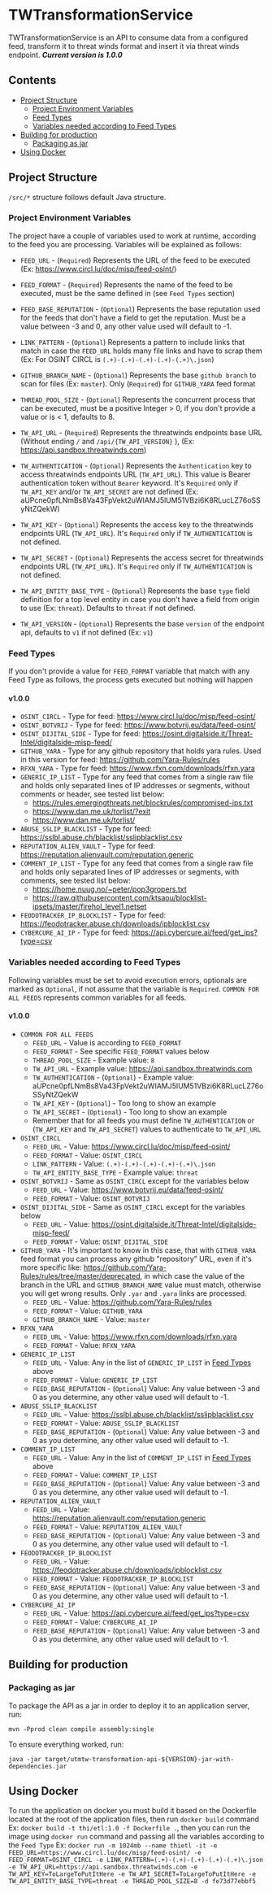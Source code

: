 # TWTransformationService

TWTransformationService is an API to consume data from a configured feed, transform it
to threat winds format and insert it via threat winds endpoint. **_Current version is 1.0.0_**

## Contents
- [Project Structure](#project-structure)
  - [Project Environment Variables](#project-environment-variables)
  - [Feed Types](#feed-types)
  - [Variables needed according to Feed Types](#variables-needed-according-to-feed-types)
- [Building for production](#building-for-production)
  - [Packaging as jar](#packaging-as-jar) 
- [Using Docker](#using-docker)

## Project Structure

`/src/*` structure follows default Java structure.

### Project Environment Variables

The project have a couple of variables used to work at runtime, according to the feed you are processing.
Variables will be explained as follows:

- `FEED_URL` - (`Required`) Represents the URL of the feed to be executed (Ex: https://www.circl.lu/doc/misp/feed-osint/)

- `FEED_FORMAT` - (`Required`) Represents the name of the feed to be executed, must be the same defined in (see `Feed Types` section)

- `FEED_BASE_REPUTATION` - (`Optional`) Represents the base reputation used for the feeds
that don't have a field to get the reputation. Must be a value between -3 and 0, any other value used will default to -1.

- `LINK_PATTERN` - (`Optional`) Represents a pattern to include links that match in case the `FEED_URL` holds many file links and have to scrap them 
(Ex: For OSINT CIRCL is `(.+)-(.+)-(.+)-(.+)-(.+)\.json`)

- `GITHUB_BRANCH_NAME` - (`Optional`) Represents the base `github branch` to scan for files (Ex: `master`). Only (`Required`) for `GITHUB_YARA` feed format

- `THREAD_POOL_SIZE` - (`Optional`) Represents the concurrent process that can be executed, must be a positive Integer > 0, if you don't provide a value or is < 1, defaults to 8.

- `TW_API_URL` - (`Required`) Represents the threatwinds endpoints base URL (Without ending `/` and `/api/{TW_API_VERSION}` ), (Ex: https://api.sandbox.threatwinds.com)

- `TW_AUTHENTICATION` - (`Optional`) Represents the `Authentication` key to access threatwinds endpoints URL (`TW_API_URL`). 
This value is Bearer authentication token without `Bearer` keyword.
It's `Required` only if `TW_API_KEY` and/or `TW_API_SECRET` are not defined
(Ex: aUPcne0pfLNmBs8Va43FpVekt2uWIAMJ5lUM51VBzi6K8RLucLZ76oSSyNtZQekW)

- `TW_API_KEY` - (`Optional`) Represents the access key to the threatwinds endpoints URL (`TW_API_URL`).
It's `Required` only if `TW_AUTHENTICATION` is not defined.

- `TW_API_SECRET` - (`Optional`) Represents the access secret for threatwinds endpoints URL (`TW_API_URL`).
It's `Required` only if `TW_AUTHENTICATION` is not defined.

- `TW_API_ENTITY_BASE_TYPE` - (`Optional`) Represents the base `type` field definition for a top level entity in case you don't have a field from origin to use (Ex: `threat`). 
Defaults to `threat` if not defined.

- `TW_API_VERSION` - (`Optional`) Represents the base `version` of the endpoint api, defaults to `v1` if not defined  (Ex: `v1`)

### Feed Types

If you don't provide a value for `FEED_FORMAT` variable that match with any Feed Type as follows, the process gets executed
but nothing will happen

#### v1.0.0

- `OSINT_CIRCL` - Type for feed: https://www.circl.lu/doc/misp/feed-osint/
- `OSINT_BOTVRIJ` - Type for feed: https://www.botvrij.eu/data/feed-osint/
- `OSINT_DIJITAL_SIDE` - Type for feed: https://osint.digitalside.it/Threat-Intel/digitalside-misp-feed/
- `GITHUB_YARA` - Type for any github repository that holds yara rules. Used in this version for feed: https://github.com/Yara-Rules/rules
- `RFXN_YARA` - Type for feed: https://www.rfxn.com/downloads/rfxn.yara
- `GENERIC_IP_LIST` - Type for any feed that comes from a single raw file
and holds only separated lines of IP addresses or segments, without comments or header, 
see tested list below:
  - https://rules.emergingthreats.net/blockrules/compromised-ips.txt
  - https://www.dan.me.uk/torlist/?exit
  - https://www.dan.me.uk/torlist/
- `ABUSE_SSLIP_BLACKLIST` - Type for feed: https://sslbl.abuse.ch/blacklist/sslipblacklist.csv
- `REPUTATION_ALIEN_VAULT` - Type for feed: https://reputation.alienvault.com/reputation.generic
- `COMMENT_IP_LIST` - Type for any feed that comes from a single raw file
  and holds only separated lines of IP addresses or segments, with comments,
  see tested list below:
  - https://home.nuug.no/~peter/pop3gropers.txt
  - https://raw.githubusercontent.com/ktsaou/blocklist-ipsets/master/firehol_level1.netset
- `FEODOTRACKER_IP_BLOCKLIST` - Type for feed: https://feodotracker.abuse.ch/downloads/ipblocklist.csv
- `CYBERCURE_AI_IP` - Type for feed: https://api.cybercure.ai/feed/get_ips?type=csv

### Variables needed according to Feed Types

Following variables must be set to avoid execution errors,
optionals are marked as `Optional`, if not assume that the variable is `Required`. `COMMON FOR ALL FEEDS` represents common variables for all feeds.

#### v1.0.0

- `COMMON FOR ALL FEEDS`
  - `FEED_URL` - Value is according to `FEED_FORMAT`
  - `FEED_FORMAT` - See specific `FEED_FORMAT` values below
  - `THREAD_POOL_SIZE` - Example value: `8`
  - `TW_API_URL` - Example value: https://api.sandbox.threatwinds.com
  - `TW_AUTHENTICATION` - (`Optional`) - Example value: aUPcne0pfLNmBs8Va43FpVekt2uWIAMJ5lUM51VBzi6K8RLucLZ76oSSyNtZQekW
  - `TW_API_KEY` - (`Optional`) - Too long to show an example
  - `TW_API_SECRET` - (`Optional`) - Too long to show an example
  - Remember that for all feeds you must define `TW_AUTHENTICATION` or (`TW_API_KEY` and `TW_API_SECRET`) values to authenticate to `TW_API_URL`
- `OSINT_CIRCL`
  - `FEED_URL` - Value: https://www.circl.lu/doc/misp/feed-osint/
  - `FEED_FORMAT` - Value: `OSINT_CIRCL`
  - `LINK_PATTERN` - Value: `(.+)-(.+)-(.+)-(.+)-(.+)\.json`
  - `TW_API_ENTITY_BASE_TYPE` - Example value: `threat`
- `OSINT_BOTVRIJ` - Same as `OSINT_CIRCL` except for the variables below
  - `FEED_URL` - Value: https://www.botvrij.eu/data/feed-osint/
  - `FEED_FORMAT` - Value: `OSINT_BOTVRIJ`
- `OSINT_DIJITAL_SIDE` - Same as `OSINT_CIRCL` except for the variables below
  - `FEED_URL` - Value: https://osint.digitalside.it/Threat-Intel/digitalside-misp-feed/
  - `FEED_FORMAT` - Value: `OSINT_DIJITAL_SIDE`
- `GITHUB_YARA` - It's important to know in this case, that with `GITHUB_YARA` feed format you can process any github "repository" URL, even if it's more specific like: https://github.com/Yara-Rules/rules/tree/master/deprecated, in which case the value of the branch in the URL and `GITHUB_BRANCH_NAME` value must match, otherwise you will get wrong results. Only `.yar` and `.yara` links are processed.
  - `FEED_URL` - Value: https://github.com/Yara-Rules/rules
  - `FEED_FORMAT` - Value: `GITHUB_YARA`
  - `GITHUB_BRANCH_NAME` - Value: `master`
- `RFXN_YARA`
  - `FEED_URL` - Value: https://www.rfxn.com/downloads/rfxn.yara
  - `FEED_FORMAT` - Value: `RFXN_YARA`
- `GENERIC_IP_LIST`
  - `FEED_URL` - Value: Any in the list of `GENERIC_IP_LIST` in [Feed Types](#feed-types) above
  - `FEED_FORMAT` - Value: `GENERIC_IP_LIST`
  - `FEED_BASE_REPUTATION` - (`Optional`) Value: Any value between -3 and 0 as you determine, any other value used will default to -1.
- `ABUSE_SSLIP_BLACKLIST`
  - `FEED_URL` - Value: https://sslbl.abuse.ch/blacklist/sslipblacklist.csv
  - `FEED_FORMAT` - Value: `ABUSE_SSLIP_BLACKLIST`
  - `FEED_BASE_REPUTATION` - (`Optional`) Value: Any value between -3 and 0 as you determine, any other value used will default to -1.
- `COMMENT_IP_LIST`
  - `FEED_URL` - Value: Any in the list of `COMMENT_IP_LIST` in [Feed Types](#feed-types) above
  - `FEED_FORMAT` - Value: `COMMENT_IP_LIST`
  - `FEED_BASE_REPUTATION` - (`Optional`) Value: Any value between -3 and 0 as you determine, any other value used will default to -1.
- `REPUTATION_ALIEN_VAULT`
  - `FEED_URL` - Value: https://reputation.alienvault.com/reputation.generic
  - `FEED_FORMAT` - Value: `REPUTATION_ALIEN_VAULT`
  - `FEED_BASE_REPUTATION` - (`Optional`) Value: Any value between -3 and 0 as you determine, any other value used will default to -1.
- `FEODOTRACKER_IP_BLOCKLIST`
  - `FEED_URL` - Value: https://feodotracker.abuse.ch/downloads/ipblocklist.csv
  - `FEED_FORMAT` - Value: `FEODOTRACKER_IP_BLOCKLIST`
  - `FEED_BASE_REPUTATION` - (`Optional`) Value: Any value between -3 and 0 as you determine, any other value used will default to -1.
- `CYBERCURE_AI_IP`
  - `FEED_URL` - Value: https://api.cybercure.ai/feed/get_ips?type=csv
  - `FEED_FORMAT` - Value: `CYBERCURE_AI_IP`
  - `FEED_BASE_REPUTATION` - (`Optional`) Value: Any value between -3 and 0 as you determine, any other value used will default to -1.

## Building for production

### Packaging as jar

To package the API as a jar in order to deploy it to an application server, run:

```
mvn -Pprod clean compile assembly:single
```

To ensure everything worked, run:

```
java -jar target/utmtw-transformation-api-${VERSION}-jar-with-dependencies.jar
```

## Using Docker

To run the application on docker you must build it based on the Dockerfile located at the root of the application files,
then run `docker build` command Ex: `docker build -t thi/etl:1.0 -f Dockerfile .`, then
you can run the image using `docker run` command and passing all the variables according to the `Feed Type`
Ex: `docker run -m 1024mb --name thietl -it -e FEED_URL=https://www.circl.lu/doc/misp/feed-osint/ -e FEED_FORMAT=OSINT_CIRCL -e LINK_PATTERN=(.+)-(.+)-(.+)-(.+)-(.+)\.json -e TW_API_URL=https://api.sandbox.threatwinds.com -e TW_API_KEY=ToLargeToPutItHere -e TW_API_SECRET=ToLargeToPutItHere -e TW_API_ENTITY_BASE_TYPE=threat -e THREAD_POOL_SIZE=8 -d fe73d77ebbf5`
